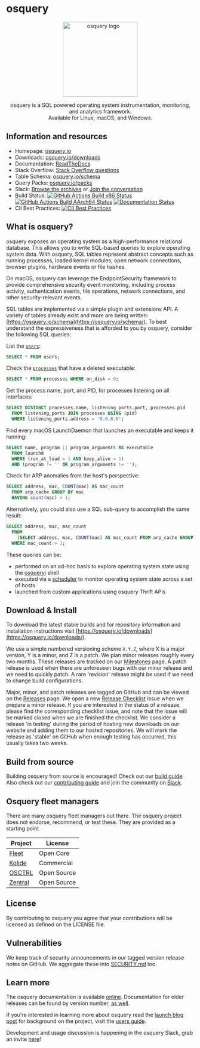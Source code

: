 # osquery

<p align="center">
<img alt="osquery logo" width="200"
src="https://github.com/osquery/osquery/raw/master/docs/img/logo-2x-dark.png" />
</p>

<p align="center">
osquery is a SQL powered operating system instrumentation, monitoring, and analytics framework.
<br>
Available for Linux, macOS, and Windows.
</p>

## Information and resources

- Homepage: [osquery.io](https://osquery.io)
- Downloads: [osquery.io/downloads](https://osquery.io/downloads)
- Documentation: [ReadTheDocs](https://osquery.readthedocs.org)
- Stack Overflow: [Stack Overflow questions](https://stackoverflow.com/questions/tagged/osquery)
- Table Schema: [osquery.io/schema](https://osquery.io/schema)
- Query Packs: [osquery.io/packs](https://github.com/osquery/osquery/tree/master/packs)
- Slack: [Browse the archives](https://chat.osquery.io/c/general) or [Join the conversation](https://join.slack.com/t/osquery/shared_invite/zt-1wipcuc04-DBXmo51zYJKBu3_EP3xZPA)
- Build Status: [![GitHub Actions Build x86 Status](https://github.com/osquery/osquery/actions/workflows/hosted_runners.yml/badge.svg?branch=master)](https://github.com/osquery/osquery/actions/workflows/hosted_runners.yml) [![GitHub Actions Build AArch64 Status](https://github.com/osquery/osquery/actions/workflows/self_hosted_runners.yml/badge.svg?branch=master)](https://github.com/osquery/osquery/actions/workflows/self_hosted_runners.yml) [![Documentation Status](https://readthedocs.org/projects/osquery/badge/?version=latest)](https://osquery.readthedocs.io/en/latest/?badge=latest)
- CII Best Practices: [![CII Best Practices](https://bestpractices.coreinfrastructure.org/projects/3125/badge)](https://bestpractices.coreinfrastructure.org/projects/3125)

## What is osquery?

osquery exposes an operating system as a high-performance relational database.  This allows you to
write SQL-based queries to explore operating system data.  With osquery, SQL tables represent
abstract concepts such as running processes, loaded kernel modules, open network connections,
browser plugins, hardware events or file hashes.

On macOS, osquery can leverage the EndpointSecurity framework to provide comprehensive security event monitoring, including process activity, authentication events, file operations, network connections, and other security-relevant events.

SQL tables are implemented via a simple plugin and extensions API. A variety of tables already exist
and more are being written: [https://osquery.io/schema](https://osquery.io/schema/). To best
understand the expressiveness that is afforded to you by osquery, consider the following SQL
queries:

List the [`users`](https://osquery.io/schema/current#users):

```sql
SELECT * FROM users;
```

Check the [`processes`](https://osquery.io/schema/current#processes) that have a deleted executable:

```sql
SELECT * FROM processes WHERE on_disk = 0;
```

Get the process name, port, and PID, for processes listening on all interfaces:

```sql
SELECT DISTINCT processes.name, listening_ports.port, processes.pid
  FROM listening_ports JOIN processes USING (pid)
  WHERE listening_ports.address = '0.0.0.0';
```

Find every macOS LaunchDaemon that launches an executable and keeps it running:

```sql
SELECT name, program || program_arguments AS executable
  FROM launchd
  WHERE (run_at_load = 1 AND keep_alive = 1)
  AND (program != '' OR program_arguments != '');
```

Check for ARP anomalies from the host's perspective:

```sql
SELECT address, mac, COUNT(mac) AS mac_count
  FROM arp_cache GROUP BY mac
  HAVING count(mac) > 1;
```

Alternatively, you could also use a SQL sub-query to accomplish the same result:

```sql
SELECT address, mac, mac_count
  FROM
    (SELECT address, mac, COUNT(mac) AS mac_count FROM arp_cache GROUP BY mac)
  WHERE mac_count > 1;
```

These queries can be:

- performed on an ad-hoc basis to explore operating system state using the
  [osqueryi](https://osquery.readthedocs.org/en/latest/introduction/using-osqueryi/) shell
- executed via a [scheduler](https://osquery.readthedocs.org/en/latest/introduction/using-osqueryd/)
  to monitor operating system state across a set of hosts
- launched from custom applications using osquery Thrift APIs

## Download & Install

To download the latest stable builds and for repository information
and installation instructions visit
[https://osquery.io/downloads](https://osquery.io/downloads/).

We use a simple numbered versioning scheme `X.Y.Z`, where X is a major version, Y is a minor, and Z is a patch.
We plan minor releases roughly every two months. These releases are tracked on our [Milestones](https://github.com/osquery/osquery/milestones) page. A patch release is used when there are unforeseen bugs with our minor release and we need to quickly patch.
A rare 'revision' release might be used if we need to change build configurations.

Major, minor, and patch releases are tagged on GitHub and can be viewed on the [Releases](https://github.com/osquery/osquery/releases) page.
We open a new [Release Checklist](https://github.com/osquery/osquery/blob/master/.github/ISSUE_TEMPLATE/New_Release.md) issue when we prepare a minor release. If you are interested in the status of a release, please find the corresponding checklist issue, and note that the issue will be marked closed when we are finished the checklist.
We consider a release 'in testing' during the period of hosting new downloads on our website and adding them to our hosted repositories.
We will mark the release as 'stable' on GitHub when enough testing has occurred, this usually takes two weeks.

## Build from source

Building osquery from source is encouraged! Check out our [build
guide](https://osquery.readthedocs.io/en/latest/development/building/). Also
check out our [contributing guide](CONTRIBUTING.md) and join the
community on [Slack](https://join.slack.com/t/osquery/shared_invite/zt-1wipcuc04-DBXmo51zYJKBu3_EP3xZPA).

## Osquery fleet managers

There are many osquery fleet managers out there. The osquery project does not endorse, recommend, or test these. They are provided as a starting point

| Project                                                 | License     |
| ------------------------------------------------------- | ----------- |
| [Fleet](https://github.com/fleetdm/fleet)               | Open Core   |
| [Kolide](https://www.kolide.com)                        | Commercial    |
| [OSCTRL](https://github.com/jmpsec/osctrl)              | Open Source |
| [Zentral](https://github.com/zentralopensource/zentral) | Open Source |

## License

By contributing to osquery you agree that your contributions will be
licensed as defined on the LICENSE file.

## Vulnerabilities

We keep track of security announcements in our tagged version release
notes on GitHub. We aggregate these into [SECURITY.md](SECURITY.md)
too.

## Learn more

The osquery documentation is available
[online](https://osquery.readthedocs.org). Documentation for older
releases can be found by version number, [as
well](https://readthedocs.org/projects/osquery/).

If you're interested in learning more about osquery read the [launch
blog
post](https://code.facebook.com/posts/844436395567983/introducing-osquery/)
for background on the project, visit the [users
guide](https://osquery.readthedocs.org/).

Development and usage discussion is happening in the osquery Slack, grab an invite
[here](https://join.slack.com/t/osquery/shared_invite/zt-1wipcuc04-DBXmo51zYJKBu3_EP3xZPA)!

